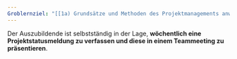 ```yaml
---
Groblernziel: "[[1a) Grundsätze und Methoden des Projektmanagements anwenden]]"
---
```

Der Auszubildende ist selbstständig in der Lage, **wöchentlich eine Projektstatusmeldung zu verfassen und diese in einem Teammeeting zu präsentieren**.
